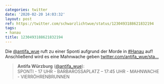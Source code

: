 ```yaml
---
categories: twitter
date: '2020-02-20 14:03:32'
layout: post
ref: https://twitter.com/schwarzlichtwue/status/1230493188621832194
tags:
- hanau
title: 1230493188621832194
---
```

Die [@antifa_wue](https://twitter.com/antifa_wue) ruft zu einer Sponti aufgrund der Morde in [#Hanau](/t/hanau) auf! Anschließend wird es eine Mahnwache geben [twitter.com/antifa_wue/sta…](https://twitter.com/antifa_wue/status/1230492574970007552)
> <b>Antifa Würzburg</b> ([@antifa_wue](https://twitter.com/antifa_wue)):  
>SPONTI  - 17 UHR  - BARBAROSSAPLATZ    –   17:45 UHR  - MAHNWACHE - VIERRÖHRENBRUNNEN  

